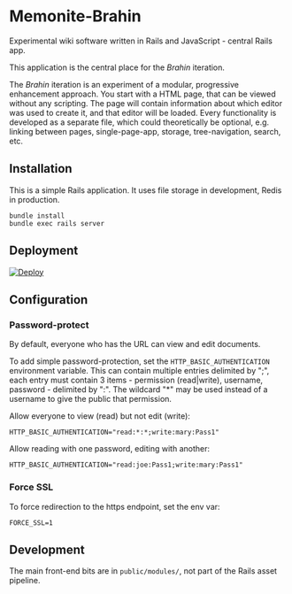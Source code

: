 # Memonite-Brahin

Experimental wiki software written in Rails and JavaScript - central Rails app.

This application is the central place for the _Brahin_ iteration.

The _Brahin_ iteration is an experiment of a modular, progressive enhancement approach.
You start with a HTML page, that can be viewed without any scripting.
The page will contain information about which editor was used to create it,
and that editor will be loaded.
Every functionality is developed as a separate file, which could theoretically be optional,
e.g. linking between pages, single-page-app, storage, tree-navigation, search, etc.

## Installation

This is a simple Rails application.
It uses file storage in development, Redis in production.

    bundle install
    bundle exec rails server

## Deployment

[![Deploy](https://www.herokucdn.com/deploy/button.svg)](https://heroku.com/deploy)

## Configuration

### Password-protect

By default, everyone who has the URL can view and edit documents.

To add simple password-protection, set the `HTTP_BASIC_AUTHENTICATION`
environment variable.
This can contain multiple entries delimited by ";",
each entry must contain 3 items - permission (read|write), username, password -
delimited by ":".
The wildcard "\*" may be used instead of a username to give the public
that permission.

Allow everyone to view (read) but not edit (write):

    HTTP_BASIC_AUTHENTICATION="read:*:*;write:mary:Pass1"

Allow reading with one password, editing with another:

    HTTP_BASIC_AUTHENTICATION="read:joe:Pass1;write:mary:Pass1"

### Force SSL

To force redirection to the https endpoint, set the env var:

    FORCE_SSL=1

## Development

The main front-end bits are in `public/modules/`, not part of the Rails asset pipeline.
